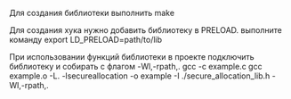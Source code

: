 Для создания библиотеки выполнить make

Для создания хука нужно добавить библиотеку в PRELOAD.
выполните команду export LD_PRELOAD=path/to/lib

При использовании функций библиотеки в проекте подключить библиотеку и собирать с флагом -Wl,-rpath,.
gcc -c example.c 
gcc example.o -L. -lsecureallocation -o example -I ./secure_allocation_lib.h -Wl,-rpath,.
